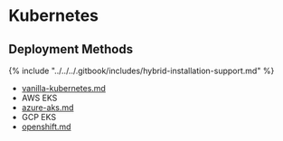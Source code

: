 # Kubernetes

## Deployment Methods

{% include "../../../.gitbook/includes/hybrid-installation-support.md" %}

* [vanilla-kubernetes.md](vanilla-kubernetes.md "mention")
* AWS EKS
* [azure-aks.md](azure-aks.md "mention")
* GCP EKS
* [openshift.md](openshift.md "mention")

